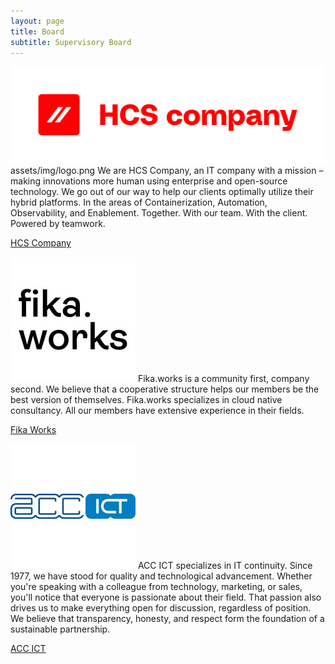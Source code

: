 ```yaml
---
layout: page
title: Board
subtitle: Supervisory Board 
---
```



![HCS Company](assets/img/logo.png)assets/img/logo.png
We are HCS Company, an IT company with a mission – making innovations more human using enterprise and open-source technology.
We go out of our way to help our clients optimally utilize their hybrid platforms. In the areas of Containerization, Automation, Observability, and Enablement. Together. With our team. With the client. Powered by teamwork.

[HCS Company](https://www.hcs-company.com)


![fika works](assets/img/fikaworks_logo.jpeg)
Fika.works is a community first, company second. We believe that a cooperative structure helps our members be the best version of themselves.
Fika.works specializes in cloud native consultancy. All our members have extensive experience in their fields.

[Fika Works](https://fika.works)


![acc-ict](assets/img/acc_ict_logo.jpeg)
ACC ICT specializes in IT continuity. Since 1977, we have stood for quality and technological advancement. Whether you're speaking with a colleague from technology, marketing, or sales, you'll notice that everyone is passionate about their field. That passion also drives us to make everything open for discussion, regardless of position. We believe that transparency, honesty, and respect form the foundation of a sustainable partnership.

[ACC ICT](https://acc-ict.com)

